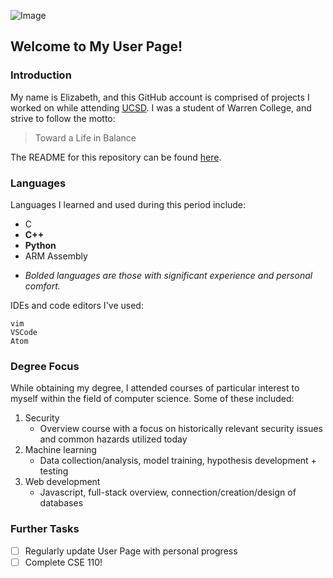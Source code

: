 ![Image](https://kpbs.media.clients.ellingtoncms.com/img/photos/2018/07/17/CAMD8290.jpg)

## Welcome to My User Page!

### Introduction

My name is Elizabeth, and this GitHub account is comprised of projects I worked on while attending [UCSD](https://ucsd.edu/). I was a student of Warren College, and strive to follow the motto:
> Toward a Life in Balance

The README for this repository can be found [here](README.md).

### Languages

Languages I learned and used during this period include:

- C
- **C++**
- **Python**
- ARM Assembly

* *Bolded languages are those with significant experience and personal comfort.*

IDEs and code editors I've used:

```
vim
VSCode
Atom
```
### Degree Focus

While obtaining my degree, I attended courses of particular interest to myself within the field of computer science. Some of these included:

1. Security
   - Overview course with a focus on historically relevant security issues and common hazards utilized today
2. Machine learning
   - Data collection/analysis, model training, hypothesis development + testing
3. Web development
   - Javascript, full-stack overview, connection/creation/design of databases

### Further Tasks

- [ ] Regularly update User Page with personal progress
- [ ] Complete CSE 110!
